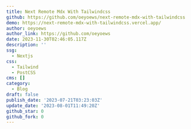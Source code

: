```yaml
---
title: Next Remote Mdx With Tailwindcss
github: https://github.com/oeyoews/next-remote-mdx-with-tailwindcss
demo: https://next-remote-mdx-with-tailwindcss.vercel.app/
author: oeyoews
author_link: https://github.com/oeyoews
date: 2023-11-30T02:46:05.117Z
description: ''
ssg:
  - Nextjs
css:
  - Tailwind
  - PostCSS
cms: []
category:
  - Blog
draft: false
publish_date: '2023-07-21T03:23:03Z'
update_date: '2023-08-01T11:49:20Z'
github_star: 0
github_fork: 0
---
```

